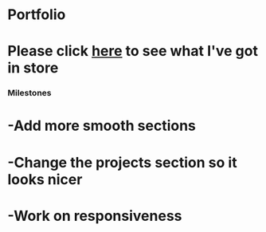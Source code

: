 # Portfolio

# Please click [here](https://axelnijsten.github.io/Portfolio/) to see what I've got in store 

### Milestones

# -Add more smooth sections
# -Change the projects section so it looks nicer
# -Work on responsiveness
